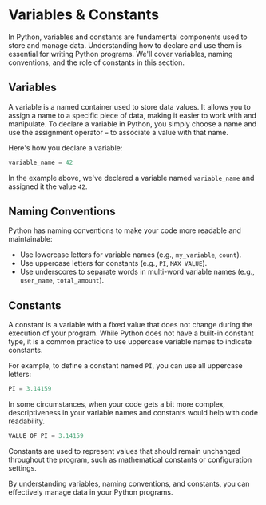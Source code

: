 # Variables & Constants

In Python, variables and constants are fundamental components used to store and manage data. Understanding how to declare and use them is essential for writing Python programs. We'll cover variables, naming conventions, and the role of constants in this section.

## Variables

A variable is a named container used to store data values. It allows you to assign a name to a specific piece of data, making it easier to work with and manipulate. To declare a variable in Python, you simply choose a name and use the assignment operator `=` to associate a value with that name.

Here's how you declare a variable:


```python
variable_name = 42
```

In the example above, we've declared a variable named `variable_name` and assigned it the value `42`.

## Naming Conventions

Python has naming conventions to make your code more readable and maintainable:

- Use lowercase letters for variable names (e.g., `my_variable`, `count`).
- Use uppercase letters for constants (e.g., `PI`, `MAX_VALUE`).
- Use underscores to separate words in multi-word variable names (e.g., `user_name`, `total_amount`).

## Constants

A constant is a variable with a fixed value that does not change during the execution of your program. While Python does not have a built-in constant type, it is a common practice to use uppercase variable names to indicate constants.

For example, to define a constant named `PI`, you can use all uppercase letters:


```python
PI = 3.14159
```

In some circumstances, when your code gets a bit more complex, descriptiveness in your variable names and constants would help with code readability.


```python
VALUE_OF_PI = 3.14159
```

Constants are used to represent values that should remain unchanged throughout the program, such as mathematical constants or configuration settings.

By understanding variables, naming conventions, and constants, you can effectively manage data in your Python programs.
